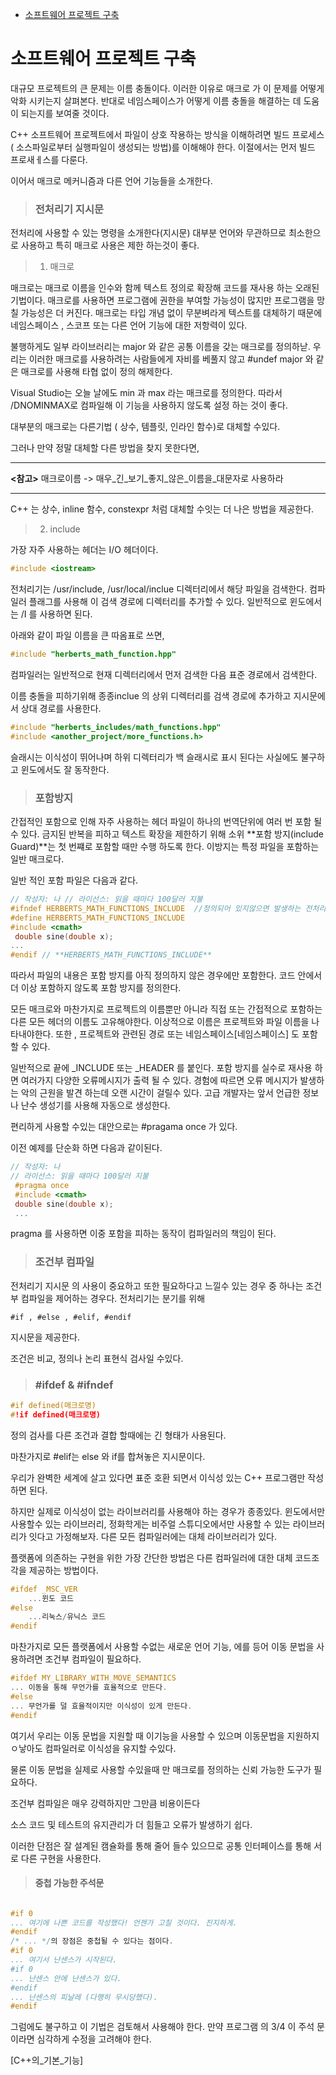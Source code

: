 <!-- START doctoc generated TOC please keep comment here to allow auto update -->
<!-- DON'T EDIT THIS SECTION, INSTEAD RE-RUN doctoc TO UPDATE -->


- [소프트웨어 프로젝트 구축](#%EC%86%8C%ED%94%84%ED%8A%B8%EC%9B%A8%EC%96%B4-%ED%94%84%EB%A1%9C%EC%A0%9D%ED%8A%B8-%EA%B5%AC%EC%B6%95)

<!-- END doctoc generated TOC please keep comment here to allow auto update -->

# 소프트웨어 프로젝트 구축

대규모 프로젝트의 큰 문제는 이름 충돌이다. 이러한 이유로 매크로 가 이 문제를 어떻게 악화 시키는지 살펴본다. 반대로 네임스페이스가 어떻게 이름 충돌을 해결하는 데 도움이 되는지를 보여줄 것이다.

C++ 소프트웨어 프로젝트에서 파일이 상호 작용하는 방식을 이해하려면 빌드 프로세스( 소스파일로부터 실행파일이 생성되는 방법)를 이해해야 한다. 이절에서는 먼저 빌드 프로새ㅔ스를 다룬다.

이어서 매크로 메커니즘과 다른 언어 기능들을 소개한다.

> ### 전처리기 지시문

전처리에 사용할 수 있는 명령을 소개한다(지시문) 대부분 언어와 무관하므로 최소한으로 사용하고 특히 매크로 사용은 제한 하는것이 좋다.

>1. 매크로

매크로는 매크로 이름을 인수와 함께 텍스트 정의로 확장해 코드를 재사용 하는 오래된 기법이다.
매크로를 사용하면 프로그램에 권한을 부여할 가능성이 많지만 프로그램을 망칠 가능성은 더 커진다. 매크로는 타입 개념 없이 무분벼라게 텍스트를 대체하기 때문에 네임스페이스 , 스코프 또는 다른 언어 기능에 대한 저항력이 있다. 

불행하게도 일부 라이브러리는 major 와 같은 공통 이름을 갖는 매크로를 정의하낟. 우리는 이러한 매크로를 사용하려는 사람들에게 자비를 베풀지 않고 #undef major 와 같은 매크로를 사용해 타협 없이 정의 해제한다.

Visual Studio는 오늘 날에도 min 과 max 라는 매크로를 정의한다. 따라서 /DNOMINMAX로 컴파일해 이 기능을 사용하지 않도록 설정 하는 것이 좋다.

대부분의 매크로는 다른기법 ( 상수, 템플릿, 인라인 함수)로 대체할 수있다.

그러나 만약 정말 대체할 다른 방법을 찾지 못한다면,

___
**<참고>**
매크로이름 -> 매우_긴_보기_좋지_않은_이름을_대문자로 사용하라
___

C++ 는 상수, inline 함수, constexpr 처럼 대체할 수잇는 더 나은 방법을 제공한다.

>2. include

가장 자주 사용하는 헤더는 I/O 헤더이다.

```cpp
#include <iostream>
```

전처리기는 /usr/include, /usr/local/inclue 디렉터리에서 해당 파일을 검색한다. 컴파일러 플래그를 사용해 이 검색 경로에 디렉터리를 추가할 수 있다. 일반적으로 윈도에서는 /I 를 사용하면 된다.

아래와 같이 파일 이름을 큰 따옴표로 쓰면,

```cpp
#include "herberts_math_function.hpp"
```

컴파일러는 일반적으로 현재 디렉터리에서 먼저 검색한 다음 표준 경로에서 검색한다.

이름 충돌을 피하기위해 종종inclue 의 상위 디렉터리를 검색 경로에 추가하고 지시문에서 상대 경로를 사용한다.

```cpp
#include "herberts_includes/math_functions.hpp" 
#include <another_project/more_functions.h>
```

슬래시는 이식성이 뛰어나며 하위 디렉터리가 백 슬래시로 표시 된다는 사실에도 불구하고 윈도에서도 잘 동작한다.

>### 포함방지
간접적인 포함으로 인해 자주 사용하는 헤더 파일이 하나의 번역단위에 여러 번 포함 될 수 있다. 금지된 반복을 피하고 텍스트 확장을 제한하기 위해 소위 **포함 방지(include Guard)**는 첫 번쨰로 포함할 때만 수행 하도록 한다. 이방지는 특정 파일을 포함하는 일반 매크로다.

일반 적인 포함 파일은 다음과 같다.

```cpp
// 작성자: 나 // 라이선스: 읽을 때마다 100달러 지불 
#ifndef HERBERTS_MATH_FUNCTIONS_INCLUDE  //정의되어 있지않으면 발생하는 전처리기
#define HERBERTS_MATH_FUNCTIONS_INCLUDE 
#include <cmath>
 double sine(double x); 
... 
#endif // **HERBERTS_MATH_FUNCTIONS_INCLUDE**
```

따라서 파일의 내용은 포함 방지를 아직 정의하지 않은 경우에만 포함한다. 코드 안에서 더 이상 포함하지 않도록 포함 방지를 정의한다.

모든 매크로와 마찬가지로 프로젝트의 이름뿐만 아니라 직접 또는 간접적으로 포함하는 다른 모든 헤더의 이름도 고유해야한다. 이상적으로 이름은 프로젝트와 파일 이름을 나타내야한다. 또한 , 프로젝트와 관련된 경로 또는 네임스페이스[네임스페이스] 도 포함할 수 있다.

일반적으로 끝에 _INCLUDE 또는 _HEADER 를 붙인다. 포함 방지를 실수로 재사용 하면 여러가지 다양한 오류메시지가 출력 될 수 있다. 경험에 따르면 오류 메시지가 발생하는 악의 근원을 발견 하는데 오랜 시간이 걸릴수 있다. 고급 개발자는 앞서 언급한 정보나 난수 생성기를 사용해 자동으로 생성한다.

편리하게 사용할 수있는 대안으로는 #pragama once 가 있다.

이전 예제를 단순화 하면 다음과 같이된다.

```cpp
// 작성자: 나 
// 라이선스: 읽을 때마다 100달러 지불
 #pragma once  
 #include <cmath> 
 double sine(double x); 
 ...
```

pragma 를 사용하면 이중 포함을 피하는 동작이 컴파일러의 책임이 된다.

> ### 조건부 컴파일

전처리기 지시문 의 사용이 중요하고 또한 필요하다고 느낄수 있는 경우 중 하나는 조건부 컴파일을 제어하는 경우다. 전처리기는 분기를 위해
```
#if , #else , #elif, #endif 
```
지시문을 제공한다.

조건은 비교, 정의나 논리 표현식 검사일 수있다.

> ### #ifdef & #ifndef

```cpp
#if defined(매크로명)
#!if defined(매크로명)
```

정의 검사를 다른 조건과 결합 할때에는 긴 형태가 사용된다.

마찬가지로 #elif는 else 와 if를 합쳐놓은 지시문이다.

우리가 완벽한 세계에 살고 있다면 표준 호환 되면서 이식성 있는 C++ 프로그램만 작성하면 된다.

하지만 실제로 이식성이 없는 라이브러리를 사용해야 하는 경우가 종종있다. 윈도에서만 사용할수 있는 라이브러리, 정화학게는 비주얼 스튜디오에서만 사용할 수 있는 라이브러리가 잇다고 가정해보자. 다른 모든 컴파일러에는 대체 라이브러리가 있다.

플랫폼에 의존하는 구현을 위한 가장 간단한 방법은 다른 컴파일러에 대한 대체 코드조각을 제공하는 방법이다.

```cpp
#ifdef _MSC_VER
	...윈도 코드
#else 
	...리눅스/유닉스 코드
#endif
```

마찬가지로 모든 플랫폼에서 사용할 수없는 새로운 언어 기능, 에를 등어 이동 문법을 사용하려면 조건부 컴파일이 필요하다.

```cpp
#ifdef MY_LIBRARY_WITH_MOVE_SEMANTICS     
... 이동을 통해 무언가를 효율적으로 만든다. 
#else 
... 무언가를 덜 효율적이지만 이식성이 있게 만든다. 
#endif
```

여기서 우리는 이동 문법을 지원할 때 이기능을 사용할 수 있으며 이동문법을 지원하지 ㅇ낳아도 컴파일러로 이식성을 유지할 수있다.

물론 이동 문법을 실제로 사용할 수있을때 만 매크로를 정의하는 신뢰 가능한 도구가 필요하다.

조건부 컴파일은 매우 강력하지만 그만큼 비용이든다

소스 코드 및 테스트의 유지관리가 더 힘들고 오류가 발생하기 쉽다.

이러한 단점은 잘 설계된 캠슐화를 통해 줄어 들수 있으므로 공통 인터페이스를 통해 서로 다른 구현을 사용한다.

> #### 중첩 가능한 주석문

```cpp

#if 0     
... 여기에 나쁜 코드를 작성했다! 언젠가 고칠 것이다. 진지하게. 
#endif 
/* ... */의 장점은 중첩될 수 있다는 점이다.
#if 0     
... 여기서 난센스가 시작된다. 
#if 0     
... 난센스 안에 난센스가 있다. 
#endif     
... 난센스의 피날레 (다행히 무시당했다). 
#endif
```

그럼에도 불구하고 이 기법은 검토해서 사용해야 한다. 만약 프로그램 의 3/4 이 주석 문이라면 심각하게 수정을 고려해야 한다.

[C++의_기본_기능]